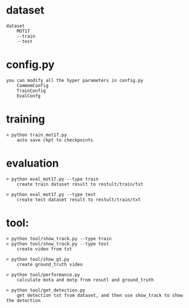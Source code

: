 
# dataset
    dataset
        MOT17
        --train
        --test
# config.py
    you can modify all the hyper parameters in config.py
        CommomConfig
        TrainConfig
        EvalConfg
          
 
# training
    > python train_mot17.py
        auto save ckpt to checkpoints


# evaluation
    > python eval_mot17.py --type train
        create train dataset result to restult/train/txt

    > python eval_mot17.py --type test
        create test dataset result to restult/train/txt

# tool:
    > python tool/show_track.py --type train
    > python tool/show_track.py --type test
        create video from txt

    > python tool/show_gt.py
        create ground_truth video
        
    > python tool/performance.py
        calculate mota and motp from resutl and ground_truth
        
    > python tool/get_detection.py
        get detection txt from dataset, and then use show_track to show the detection
        



